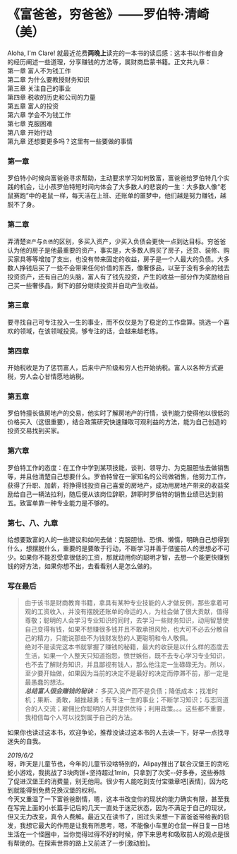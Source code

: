 # 《富爸爸，穷爸爸》——罗伯特·清崎（美）
Aloha, I'm Clare! 就最近花费**两晚上**读完的一本书的读后感：这本书以作者自身的经历阐述一些道理，分享赚钱的方法等，属财商启蒙书籍。正文共九章：  
第一章 富人不为钱工作  
第二章 为什么要教授财务知识  
第三章 关注自己的事业  
第四章 税收的历史和公司的力量  
第五章 富人的投资  
第六章 学会不为钱工作  
第七章 克服困难  
第八章 开始行动  
第九章 还想要更多吗？这里有一些要做的事情  

### 第一章
罗伯特小时候向富爸爸寻求帮助，主动要求学习如何致富，富爸爸给罗伯特几个实践的机会，让小孩罗伯特短时间内体会了大多数人的悲哀的一生：大多数人像“老鼠赛跑”中的老鼠一样，每天活在上班、还账单的噩梦中，他们越是努力赚钱，越脱不了身。

### 第二章
弄清楚`资产`与`负债`的区别，多买入资产，少买入负债会更快一点到达目标。穷爸爸认为他的房子是他最重要的资产，事实是，大多数人购买了房子，还贷、装修、购买家具等等增加了支出，也没有带来固定的收益，房子是一个人最大的负债。大多数人挣钱后买了一些不会带来任何价值的东西，像奢侈品，以至于没有多余的钱去投资资产，还有自己的头脑，富人有了钱先投资，产生的收益一部分作为奖励给自己买一些奢侈品，剩下的部分继续投资并自动产生收益。

### 第三章
要寻找自己可专注投入一生的事业，而不仅仅是为了稳定的工作盘算。挑选一个喜欢的领域，在该领域投资。够专注的话，会越来越老练。

### 第四章
开始税收是为了惩罚富人，后来中产阶级和穷人也开始纳税。富人以各种方式避税，穷人会心甘情愿地纳税。

### 第五章
罗伯特擅长做房地产的交易，他实时了解房地产的行情，谈判能力使得他以很低的价格买入（这很重要），结合政策研究快速赚取可观利益的方法，能为自己创造的投资交易找到买家。

### 第六章
罗伯特工作的态度：在工作中学到某项技能，谈判、领导力、为克服胆怯去做销售等，并且他清楚自己想要什么。罗伯特曾在一家知名的公司做销售，他努力工作，获得了升职、加薪，将挣得钱投资自己喜爱的房地产，成功用房地产带来的收益奖励给自己一辆法拉利，随后便从该岗位辞职，辞职时罗伯特的销售业绩已达到前五。致富单靠一种专业能力是不够的。

### 第七、八、九章
给想要致富的人的一些建议和如何去做：克服胆怯、恐惧、懒惰，明确自己想得到什么，想摆脱什么，重要的是要敢于行动，不断学习并善于借鉴前人的思想必不可少。如果你不能忍受拿很低的工资，那就动用你的聪明才智，去想一个能更快赚到钱的好方法，如果你想不出，去看看别人是怎么做的。

### 写在最后

> 由于该书是财商教育书籍，拿具有某种专业技能的人才做反例，那些拿着可观的工资收入，并没有摆脱还账单的命运的人，为社会做了很大贡献，值得尊敬；聪明的人会学习专业知识的同时，去学习一些财务知识，动用智慧使自己变得有钱，如果不想赚很多钱并且不敢承担风险，也大可不必去分散自己的精力，只能说那些不为钱财发愁的人更聪明和令人敬佩。  
绝对不是读完这本书就掌握了赚钱的秘籍，最大的收获是以什么样的态度去生活，如果一个人整天只知道抱怨，愤世嫉俗，既不去专心学习专业知识，也不去了解财务知识，并且鄙视有钱人，那么他注定一生碌碌无为。所以，至少要开始做，如果因为当前的决定不是最好的决定而停滞不前，那一定是最愚蠢的想法。  
***总结富人很会赚钱的秘诀：*** 多买入资产而不是负债；降低成本；找准时机；果断、勇敢，越挫越勇；有专注一生的事业；不断学习知识；与志同道合的人交流；雇佣比你聪明的人并提供优待；利用政策。。。这些都不重要，我相信每个人可以找到属于自己的方法。

如果你也读过这本书，欢迎争论，推荐没读过这本书的人去读一下，好早一点找寻迷失的自我。

*2019/6/2*    
呀，昨天是儿童节也，今年的儿童节没啥特别的，Alipay推出了联合汉堡王的贪吃蛇小游戏，我挑战了3块肉饼+坚持超过1min，只拿到了次奖--好多券，这些券除了促进汉堡王的消费量，别无他用。很少有人能吃到支付宝徽章吧[表情]，因为吃到就能得到免费兑换汉堡的权利。    
今天又重温了一下富爸爸剧情，嗯，这本书改变你的现状的能力确实有限，甚至我在写完上面的小长篇手记后的几天一直处于迷茫状态，因为不满足于自己的现状，但又无力改变，真令人费解。最近又在读书了，回过头来想一下富爸爸带给我的启发，我想它最大的作用是让我有所思考，嗯，不能像小车里的仓鼠一样日复一日地生活在一个怪圈中，当你觉得过得不好的时候，停下来思考和吸取前人的观点是很有帮助的。在探索世界的路上又前进了一步[激动脸]。


